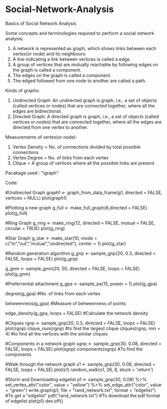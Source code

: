 # Social-Network-Analysis
Basics of Social Network Analysis

Some concepts and terminologies required to perform a social network analysis:
1. A network is represented as graph, which shows links between each vertex(or node) and its neighbours.
2. A line indicating a link between vertices is called a edge.
3. A group of vertices that are mutually reachable by following edges on the graph is called a component.
4. The edges on the graph is called a component.
5. The edged followed from one node to another are called a path. 

Kinds of graphs:
1. Undirected Graph: An undirected graph is graph, i.e., a set of objects (called vertices or nodes) that are connected together, where all the edges are bidirectional.
2. Directed Graph: A directed graph is graph, i.e., a set of objects (called vertices or nodes) that are connected together, where all the edges are directed from one vertex to another.

Measurements of vertex(or node):
1. Vertex Density = No. of connections divided by total possible connections 
2. Vertex Degree = No. of links from each vertex
3. Clique = A group of vertices where all the possible links are present 

Pacakage used : "igraph"

Code:

#Undirected Graph 
graph1 <- graph_from_data_frame(g1, directed = FALSE, vertices = NULL)
plot(graph1)

#Plotting a new graph
g_full <- make_full_graph(8,directed = FALSE)
plot(g_full)

#Ring Graph
g_ring <- make_ring(12, directed = FALSE, mutual = FALSE, circular = TRUE)
plot(g_ring)

#Star Graph
g_star <- make_star(10, mode = c("in","out","mutual","undirected"), center = 1)
plot(g_star)

#Random generation algorithm
g_gnp <- sample_gnp(20, 0.3, directed = FALSE, loops = FALSE)
plot(g_gnp)

g_gnm <- sample_gnm(20, 50, directed = FALSE, loops = FALSE)
plot(g_gnm)

#Preferrential attachment
g_gpa <- sample_pa(15, power = 1)
plot(g_gpa)

degree(g_gpa) #No. of links from each vertex

betweenness(g_gpa) #Measure of betweenness of points

edge_density(g_gpa, loops = FALSE) #Calculate the network density

#Cliques
rgnp <- sample_gnp(20, 0.3, directed = FALSE, loops = FALSE)
plot(rgnp)
clique_num(rgnp) #to find the largest clique
cliques(rgnp, min = 4) #to find all the vertices with the similar cliques

#Components in a network graph
sgnp <- sample_gnp(30, 0.08, directed = FALSE, loops = FALSE)
plot(sgnp)
components(sgnp) #To find the components 

#Walk through the network graph
s1 <- sample_gnp(30, 0.08, directed = FALSE, loops = FALSE)
plot(s1)
random_walk(s1, 26, 8, stuck = 'return') 

#Storin and Downloading edgelist
p1 <- sample_gnp(30, 0.08) %>% set_vertex_attr("color", value = "yellow") %>% set_edge_attr("color", value = "green")
write.graph(p1, file = "rand_network.txt", format = "edgelist") #To get a "edgelist"
pdf("rand_network.txt") #To download the pdf format of edgelist
plot(p1)
dev.off()
